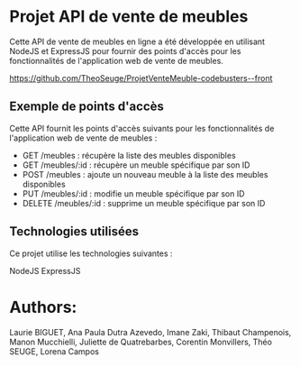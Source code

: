 # Projet API de vente de meubles
Cette API de vente de meubles en ligne a été développée en utilisant NodeJS et ExpressJS pour fournir des points d'accès pour les fonctionnalités de l'application web de vente de meubles.

https://github.com/TheoSeuge/ProjetVenteMeuble-codebusters--front

## Exemple de points d'accès
Cette API fournit les points d'accès suivants pour les fonctionnalités de l'application web de vente de meubles :

- GET /meubles : récupère la liste des meubles disponibles
- GET /meubles/:id : récupère un meuble spécifique par son ID
- POST /meubles : ajoute un nouveau meuble à la liste des meubles disponibles
- PUT /meubles/:id : modifie un meuble spécifique par son ID
- DELETE /meubles/:id : supprime un meuble spécifique par son ID

## Technologies utilisées
Ce projet utilise les technologies suivantes :

NodeJS
ExpressJS

# Authors:
  Laurie BIGUET, Ana Paula Dutra Azevedo, Imane Zaki, Thibaut Champenois, Manon Mucchielli, Juliette de Quatrebarbes, Corentin Monvillers, Théo     SEUGE,   Lorena Campos
